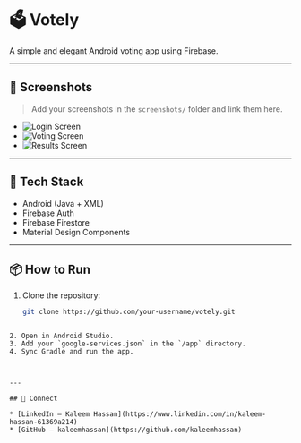 # 🗳️ Votely

A simple and elegant Android voting app using Firebase.

---

## 📱 Screenshots

> Add your screenshots in the `screenshots/` folder and link them here.

- ![Login Screen](screenshots/login.png)
- ![Voting Screen](screenshots/vote.png)
- ![Results Screen](screenshots/results.png)

---

## 🔧 Tech Stack

- Android (Java + XML)
- Firebase Auth
- Firebase Firestore
- Material Design Components

---

## 📦 How to Run

1. Clone the repository:
   ```bash
   git clone https://github.com/your-username/votely.git
````

2. Open in Android Studio.
3. Add your `google-services.json` in the `/app` directory.
4. Sync Gradle and run the app.



---

## 🔗 Connect

* [LinkedIn – Kaleem Hassan](https://www.linkedin.com/in/kaleem-hassan-61369a214)
* [GitHub – kaleemhassan](https://github.com/kaleemhassan)
